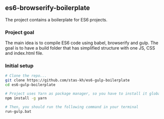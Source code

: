 ## es6-browserify-boilerplate
The project contains a boilerplate for ES6 projects.

### Project goal
The main idea is to compile ES6 code using babel, browserify and gulp. The goal is to have a build folder that has simplified structure with one JS, CSS and index.html file.

### Initial setup
```bash
# Clone the repo...
git clone https://github.com/stas-kh/es6-gulp-boilerplate
cd es6-gulp-boilerplate

# Project uses Yarn as package manager, so you have to install it globally
npm install -g yarn

# Then, you should run the following command in your terminal
run-gulp.bat
```
